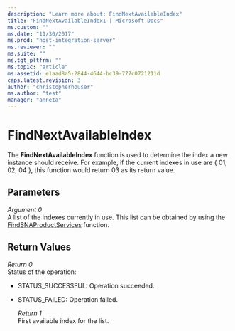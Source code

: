 ```yaml
---
description: "Learn more about: FindNextAvailableIndex"
title: "FindNextAvailableIndex1 | Microsoft Docs"
ms.custom: ""
ms.date: "11/30/2017"
ms.prod: "host-integration-server"
ms.reviewer: ""
ms.suite: ""
ms.tgt_pltfrm: ""
ms.topic: "article"
ms.assetid: e1aad8a5-2844-4644-bc39-777c0721211d
caps.latest.revision: 3
author: "christopherhouser"
ms.author: "test"
manager: "anneta"
---
```

# FindNextAvailableIndex
The **FindNextAvailableIndex** function is used to determine the index a new instance should receive. For example, if the current indexes in use are { 01, 02, 04 }, this function would return 03 as its return value.  
  
## Parameters  
 *Argument 0*  
 A list of the indexes currently in use. This list can be obtained by using the [FindSNAProductServices](../core/findsnaproductservices1.md) function.  
  
## Return Values  
 *Return 0*  
 Status of the operation:  
  
- STATUS_SUCCESSFUL: Operation succeeded.  
  
- STATUS_FAILED: Operation failed.  
  
  *Return 1*  
  First available index for the list.
